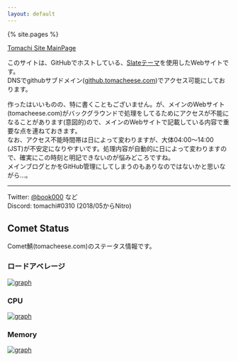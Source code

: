 ```yaml
---
layout: default
---
```


{% site.pages %}

[Tomachi Site MainPage](https://tomacheese.com)

このサイトは、GitHubでホストしている、[Slateテーマ](https://github.com/pages-themes/slate)を使用したWebサイトです。  
DNSでgithubサブドメイン([github.tomacheese.com](https://github.tomacheese.com))でアクセス可能にしております。

作ったはいいものの、特に書くこともございません。が、メインのWebサイト(tomacheese.com)がバックグラウンドで処理をしてるためにアクセスが不能になることがあります(意図的)ので、メインのWebサイトで記載している内容で重要な点を連ねておきます。  
なお、アクセス不能時間帯は日によって変わりますが、大体04:00～14:00 (JST)が不安定になりやすいです。処理内容が自動的に日によって変わりますので、確実にこの時刻と明記できないのが悩みどころですね。  
メインブログとかをGitHub管理にしてしまうのもありなのではないかと思いながら…。

----

Twitter: [@book000](https://twitter.com/book000) など  
Discord: tomachi#0310 (2018/05からNitro)

## Comet Status

Comet鯖(tomacheese.com)のステータス情報です。

### ロードアベレージ

[![graph](https://mackerel.io/embed/public/embed/vQS18itKpvNOxeyR3axkTKsAleCzuxWU3kwFL5miiFxj9uAPyL3zUyyJeV4bw8Pp.png?period=1d)](https://mackerel.io/orgs/TomachiOrg/hosts/3hkFV1HZ2E9/-/graphs/loadavg#period=1d)

### CPU

[![graph](https://mackerel.io/embed/public/embed/hBEqTTe9Cy56fjZCpIHtY99mtb63uVMSe05iLcpiOZ1N8p7O3wYdVNtNJQ5I0enZ.png?period=1d)](https://mackerel.io/orgs/TomachiOrg/hosts/3hkFV1HZ2E9/-/graphs/cpu#period=1d)

### Memory

[![graph](https://mackerel.io/embed/public/embed/1qANGH2SkyPdkCEw6qExJMzslrr4XZzCGpP6V1Ie2Nroij0KoGGre26biODecL5K.png?period=1d)](https://mackerel.io/orgs/TomachiOrg/hosts/3hkFV1HZ2E9/-/graphs/memory#period=1d)
